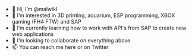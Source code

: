 - 👋 Hi, I’m @malwikl
- 👀 I’m interested in 3D printing, aquarium, ESP programming, XBOX gaming (FH4 FTW) and SAP
- 🌱 I’m currently learning how to work with API's from SAP to create new web applications
- 💞️ I’m looking to collaborate on everything above
- 📫 You can reach me here or on Twitter

<!---
malwikl/malwikl is a ✨ special ✨ repository because its `README.md` (this file) appears on your GitHub profile.
You can click the Preview link to take a look at your changes.
--->
